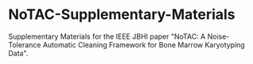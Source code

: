 # NoTAC-Supplementary-Materials

Supplementary Materials for the IEEE JBHI paper "NoTAC: A Noise-Tolerance Automatic Cleaning Framework for Bone Marrow Karyotyping Data". 

